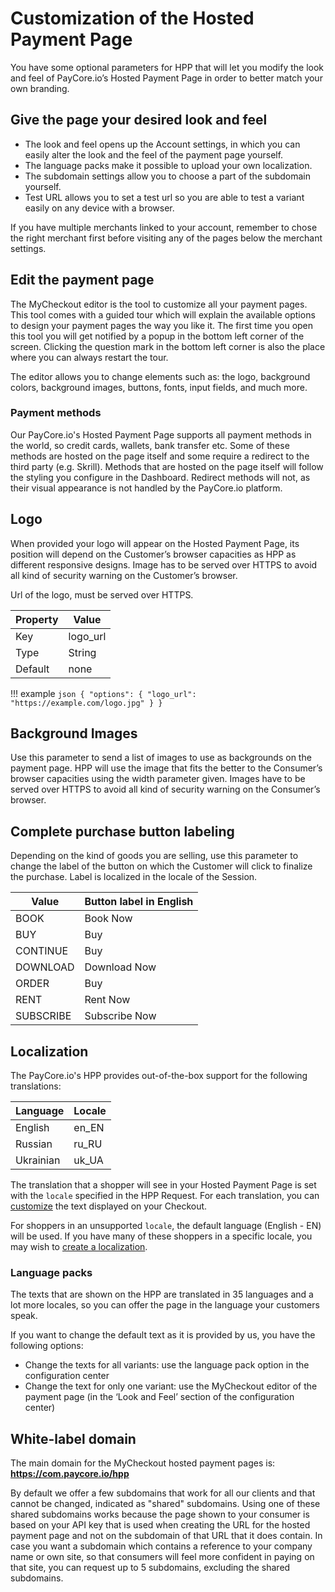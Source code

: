 # Customization of the Hosted Payment Page

You have some optional parameters for HPP that will let you modify the look and feel of PayCore.io’s Hosted Payment Page in order to better match your own branding.

## Give the page your desired look and feel

-   The look and feel opens up the Account settings, in which you can easily alter the look and the feel of the payment page yourself.
-   The language packs make it possible to upload your own localization.
-   The subdomain settings allow you to choose a part of the subdomain yourself.
-   Test URL allows you to set a test url so you are able to test a variant easily on any device with a browser.

If you have multiple merchants linked to your account, remember to chose the right merchant first before visiting any of the pages below the merchant settings.


## Edit the payment page

The MyCheckout editor is the tool to customize all your payment pages. This tool comes with a guided tour which will explain the available options to design your payment pages the way you like it. The first time you open this tool you will get notified by a popup in the bottom left corner of the screen. Clicking the question mark in the bottom left corner is also the place where you can always restart the tour.

The editor allows you to change elements such as: the logo, background colors, background images, buttons, fonts, input fields, and much more.


### Payment methods

Our PayCore.io's Hosted Payment Page supports all payment methods in the world, so credit cards, wallets, bank transfer etc. Some of these methods are hosted on the page itself and some require a redirect to the third party (e.g. Skrill). Methods that are hosted on the page itself will follow the styling you configure in the Dashboard. Redirect methods will not, as their visual appearance is not handled by the PayCore.io platform.

## Logo

When provided your logo will appear on the Hosted Payment Page, its position will depend on the Customer’s browser capacities as HPP as different responsive designs. Image has to be served over HTTPS to avoid all kind of security warning on the Customer’s browser.

Url of the logo, must be served over HTTPS.

|Property|Value   |
|--------|--------|
|Key     |logo_url|
|Type    |String  |
|Default |none    |

!!! example
    ```json
    {
        "options": {
            "logo_url": "https://example.com/logo.jpg"
        }
    }
    ```

## Background Images

Use this parameter to send a list of images to use as backgrounds on the payment page. HPP will use the image that fits the better to the Consumer’s browser capacities using the width parameter given. Images have to be served over HTTPS to avoid all kind of security warning on the Consumer’s browser.

## Complete purchase button labeling

Depending on the kind of goods you are selling, use this parameter to change the label of the button on which the Customer will click to finalize the purchase. Label is localized in the locale of the Session.

| Value     | Button label in English |
|-----------|-------------------------|
| BOOK      | Book Now                |
| BUY       | Buy                     |
| CONTINUE  | Buy                     |
| DOWNLOAD  | Download Now            |
| ORDER     | Buy                     |
| RENT      | Rent Now                |
| SUBSCRIBE | Subscribe Now           |

## Localization

The PayCore.io's HPP provides out-of-the-box support for the following translations:

|Language |Locale|
|---------|------|
|English  |en_EN |
|Russian  |ru_RU |
|Ukrainian|uk_UA |


The translation that a shopper will see in your Hosted Payment Page is set with the `locale` specified in the HPP Request. For each translation, you can  [customize](https://docs.adyen.com/checkout/web-sdk/customization/localization/#customize-localization)  the text displayed on your Checkout.

For shoppers in an unsupported `locale`, the default language (English - EN) will be used. If you have many of these shoppers in a specific locale, you may wish to  [create a localization](mailto:support@paycore.io).

### Language packs

The texts that are shown on the HPP are translated in 35 languages and a lot more locales, so you can offer the page in the language your customers speak.

If you want to change the default text as it is provided by us, you have the following options:

-   Change the texts for all variants: use the language pack option in the configuration center
-   Change the text for only one variant: use the MyCheckout editor of the payment page (in the ‘Look and Feel’ section of the configuration center)

## White-label domain

The main domain for the MyCheckout hosted payment pages is:  **https://com.paycore.io/hpp**

By default we offer a few subdomains that work for all our clients and that cannot be changed, indicated as "shared" subdomains. Using one of these shared subdomains works because the page shown to your consumer is based on your API key that is used when creating the URL for the hosted payment page and not on the subdomain of that URL that it does contain. In case you want a subdomain which contains a reference to your company name or own site, so that consumers will feel more confident in paying on that site, you can request up to 5 subdomains, excluding the shared subdomains.